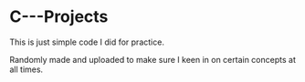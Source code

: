 # C---Projects

This is just simple code I did for practice.

Randomly made and uploaded to make sure I keen in on certain concepts at all times.
